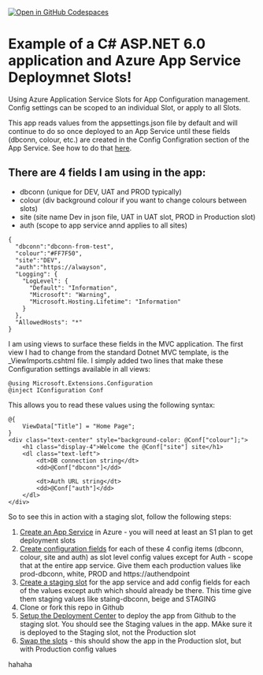 [![Open in GitHub Codespaces](https://github.com/codespaces/badge.svg)](https://sayedimac-urban-acorn-wv5r6r9x455c9477.github.dev)
# Example of a C# ASP.NET 6.0 application and Azure App Service Deploymnet Slots!

Using Azure Application Service Slots for App Configuration management. Config settings can be scoped to an individual Slot, or apply to all Slots.

This app reads values from the appsettings.json file by default and will continue to do so once deployed to an App Service until these fields (dbconn, colour, etc.) are created in the Config Configration section of the App Service. 
See how to do that [here](https://docs.microsoft.com/en-us/azure/app-service/deploy-staging-slots#:~:text=%20Add%20a%20slot%20%201%20in%20the,added%2C%20select%20Close%20to%20close%20the...%20More%20). 

## There are 4 fields I am using in the app:
- dbconn (unique for DEV, UAT and PROD typically)
- colour (div background colour if you want to change colours between slots)
- site (site name Dev in json file, UAT in UAT slot, PROD in Production slot)
- auth (scope to app service annd applies to all sites)
```
{
  "dbconn":"dbconn-from-test",
  "colour":"#FF7F50",
  "site":"DEV",
  "auth":"https://alwayson",
  "Logging": {
    "LogLevel": {
      "Default": "Information",
      "Microsoft": "Warning",
      "Microsoft.Hosting.Lifetime": "Information"
    }
  },
  "AllowedHosts": "*"
}
```
I am using views to surface these fields in the MVC application. The first view I had to change from the standard Dotnet MVC template, is the _ViewImports.cshtml  file. I simply added two lines that make these Configuration settings available in all views: 
```
@using Microsoft.Extensions.Configuration
@inject IConfiguration Conf
```
This allows you to read these values using the following syntax:
```
@{
    ViewData["Title"] = "Home Page";
}
<div class="text-center" style="background-color: @Conf["colour"];">
    <h1 class="display-4">Welcome the @Conf["site"] site</h1>
    <dl class="text-left">
        <dt>DB connection string</dt>
        <dd>@Conf["dbconn"]</dd>

        <dt>Auth URL string</dt>
        <dd>@Conf["auth"]</dd>
    </dl>
</div>
```
So to see this in action with a staging slot, follow the following steps:
1. [Create an App Service](https://learn.microsoft.com/en-us/azure/app-service/quickstart-dotnetcore?tabs=net60&pivots=development-environment-azure-portal#publish-your-web-app) in Azure - you will need at least an S1 plan to get deployment slots
2. [Create configuration fields](https://learn.microsoft.com/en-us/azure/app-service/configure-common?tabs=portal#configure-app-settings) for each of these 4 config items (dbconn, colour, site and auth) as slot level config values except for Auth - scope that at the entire app service. Give them each production values like prod-dbconn, white, PROD and https://authendpoint
3. [Create a staging slot](https://learn.microsoft.com/en-us/azure/app-service/deploy-staging-slots#add-a-slot) for the app service and add config fields for each of the values except auth which should already be there. This time give them staging values like staing-dbconn, beige and STAGING
4. Clone or fork this repo in Github
5. [Setup the Deployment Center](https://learn.microsoft.com/en-us/azure/app-service/scripts/cli-deploy-github) to deploy the app from Github to the staging slot. You should see the Staging values in the app. MAke sure it is deployed to the Staging slot, not the Production slot
6. [Swap the slots](https://learn.microsoft.com/en-us/azure/app-service/deploy-staging-slots#swap-two-slots) - this should show the app in the Production slot, but with Production config values


hahaha
